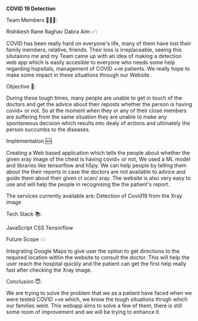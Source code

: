 **COVID 19 Detection**

Team Members 👨🏻‍💻:

Rishikesh Rane
Raghav Dabra 
Aim ✅:

COVID has been really hard on everyone's life, many of them have lost their family members, relative, friends. Their loss is irreplaceable, seeing this situtaions me and my Team came up with an idea of making a  detection web app which is easily accesible to everyone who needs some help regarding hopsitals, management of COVID +ve patients. We really hope to make some impact in these situations through our Website .

Objective 🎯:

During these tough times, many people are unable to get in touch of the doctors and get the advice about their reposts whether the person is having covid+ or not. So at the moment when they or any of their close members are suffering from the same situation they are unable to make any spontaneous decision which results into dealy of actions and ultimately the person succumbs to the diseases. 

Implementation 🆕:

Creating a Web based application  which tells the people about whether the given xray image of the chest is having covid+ or not,  We used a ML model and libraries like tensorflow and h5py.  We can help people by telling them about the their reports in case the doctors are not available to advice and guide them about their given ct scan/ xray. The website is also very easy to use and will help the people in recognising the the patient's report. 

The services currently available are:
Detection of Covid19 from the Xray image 

Tech Stack 📚:

JavaScript 
CSS
Tensorflow

Future Scope 💡:

Integrating Google Maps to give user the option to get directions to the required location within the website to consult the doctor. This will help the user reach the hospital quickly and the patient can get the first help really fast after checking the Xray image.

Conclusion 😇:

We are trying to solve the problem that we as a patient have faced when we were tested COVID +ve which, we know the tough situations thrugh which our families went. This webapp aims to solve a few of them, there is still some room of improvement and we will be trying to enhance it.
